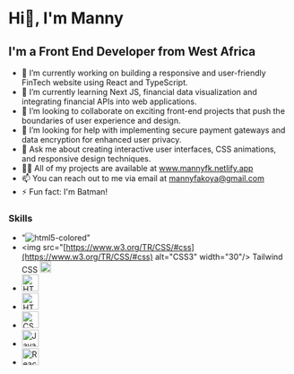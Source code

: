 # Hi👋, I'm Manny
## I'm a Front End Developer from West Africa



- 🔭 I’m currently working on building a responsive and user-friendly FinTech website using React and TypeScript.
- 🌱 I’m currently learning Next JS, financial data visualization and integrating financial APIs into web applications.
- 👯 I’m looking to collaborate on exciting front-end projects that push the boundaries of user experience and design.
- 🤔 I’m looking for help with implementing secure payment gateways and data encryption for enhanced user privacy.
- 💬 Ask me about creating interactive user interfaces, CSS animations, and responsive design techniques.
- 👨‍💻 All of my projects are available at www.mannyfk.netlify.app
- 📫 You can reach out to me via email at mannyfakoya@gmail.com
- ⚡ Fun fact: I'm Batman!

### Skills

- "![html5-colored](https://github.com/Fkmanny/Fkmanny/assets/111753024/09cc96b6-9d97-4438-9308-a365c3df892f)" 
- <img src="[https://www.w3.org/TR/CSS/#css](https://www.w3.org/TR/CSS/#css) alt="CSS3" width="30"/>
 Tailwind CSS <img src="https://example.com/path/to/tailwind.svg" alt="Tailwind CSS Logo" width="20" height="20"/>
- <img href="h[ttps://developer.mozilla.org/en-US/docs/Glossary/HTML5](https://raw.githubusercontent.com/danielcranney/readme-generator/main/public/icons/skills/html5-colored.svg)" alt="HTML5" width="30"/>
- <img src="h[ttps://developer.mozilla.org/en-US/docs/Glossary/HTML5](https://raw.githubusercontent.com/danielcranney/readme-generator/main/public/icons/skills/html5-colored.svg)" alt="HTML5" width="30"/>
- <img href="[https://www.w3.org/TR/CSS/#css](https://www.w3.org/TR/CSS/#css)" alt="CSS3" width="30"/>
- <img href="[https://developer.mozilla.org/en-US/docs/Web/JavaScript](https://raw.githubusercontent.com/danielcranney/readme-generator/main/public/icons/skills/javascript-colored.svg)" alt="JavaScript" width="30"/>
- <img href="[https://reactjs.org/](https://raw.githubusercontent.com/danielcranney/readme-generator/main/public/icons/skills/react-colored.svg)" alt="React" width="30"/>

